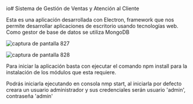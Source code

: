 io# Sistema de Gestión de Ventas y Atención al Cliente

Esta es una aplicación desarrollada con Electron, framework que nos permite desarrollar aplicaciones de escritorio usando tecnologías web.
Como gestor de base de datos se utiliza MongoDB

![captura de pantalla 827](https://user-images.githubusercontent.com/20296243/37435831-f3ee12ce-27b2-11e8-9ddb-2dc8ffb5d964.png)

![captura de pantalla 828](https://user-images.githubusercontent.com/20296243/37435995-cfc80d90-27b3-11e8-8f9e-98c205b6fb35.png)

Para iniciar la aplicación basta con ejecutar el comando npm install para la instalación de los módulos que esta requiere.

Podrás iniciarla ejecutando en consola nmp start, al iniciarla por defecto creara un usuario administrador y sus credenciales serán usuario 'admin', contraseña 'admin'